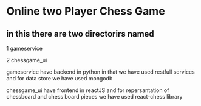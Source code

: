 # Online two Player Chess Game

## in this there are two directorirs named

1 gameservice

2 chessgame_ui

gameservice have backend in python in that we have used restfull services
and for data store we have used mongodb

chessgame_ui have frontend in reactJS and for repersantation of chessboard and
chess board pieces we have used react-chess library